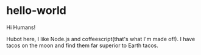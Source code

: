 # hello-world

Hi Humans!

Hubot here, I like Node.js and coffeescript(that's what I'm made of!).
I have tacos on the moon and find them far superior to Earth tacos.

